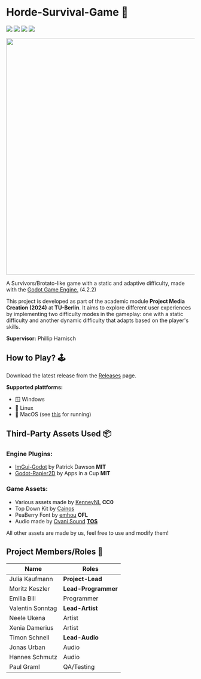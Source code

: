 # Horde-Survival-Game 👾

![](https://github.com/ProMedi24-1/HordeSurvivalGame/actions/workflows/static_checks.yml/badge.svg) 
![](https://github.com/ProMedi24-1/HordeSurvivalGame/actions/workflows/debug_export.yml/badge.svg) 
![](https://github.com/ProMedi24-1/HordeSurvivalGame/actions/workflows/release_export.yml/badge.svg)
![](https://img.shields.io/static/v1?label=Godot&message=4.2&color=blue&logo=godotengine)

<img src="https://github.com/user-attachments/assets/a0a94a39-1950-4339-a6cc-32f570cf2fc6" width=630>

A Survivors/Brotato-like game with a static and adaptive difficulty, made with the [Godot Game Engine.](https://godotengine.org/) (4.2.2)

This  project is developed as part of the academic module **Project Media Creation (2024)** at **TU-Berlin**. It aims to explore different user experiences by implementing
two difficulty modes in the gameplay: one with a static difficulty and another dynamic difficulty that adapts based on the player's skills.

**Supervisor:** Phillip Harnisch

## How to Play? 🕹️

Download the latest release from the [Releases](https://github.com/ProMedi24-1/HordeSurvivalGame/releases) page.

**Supported plattforms:**
- 🪟 Windows
- 🐧 Linux
- 🍏 MacOS (see [this](https://docs.godotengine.org/en/stable/tutorials/export/running_on_macos.html) for running)

## Third-Party Assets Used 📦

### Engine Plugins:
- [ImGui-Godot](https://github.com/pkdawson/imgui-godot) by Patrick Dawson **MIT**
- [Godot-Rapier2D](https://github.com/appsinacup/godot-rapier-2d) by Apps in a Cup **MIT**

### Game Assets:
- Various assets made by [KenneyNL](https://kenney.nl/) **CC0**
- Top Down Kit by [Cainos](https://cainos.itch.io/pixel-art-top-down-basic) 
- PeaBerry Font by [emhou](https://emhuo.itch.io/peaberry-pixel-font) **OFL**
- Audio made by [Ovani Sound](https://ovanisound.com/) **[TOS](https://ovanisound.com/policies/terms-of-service)**

All other assets are made by us, feel free to use and modify them!

## Project Members/Roles 👤

| Name             | Roles |
| ---------------- | ----- |
| Julia Kaufmann   | **Project-Lead** |
| Moritz Keszler   | **Lead-Programmer** |
| Emilia Bill      | Programmer |
| Valentin Sonntag | **Lead-Artist** |
| Neele Ukena      | Artist |
| Xenia Damerius   | Artist |
| Timon Schnell    | **Lead-Audio** |
| Jonas Urban      | Audio |
| Hannes Schmutz   | Audio |
| Paul Graml       | QA/Testing |
